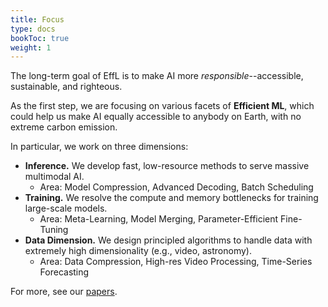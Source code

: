 ```yaml
---
title: Focus
type: docs
bookToc: true
weight: 1
---
```


The long-term goal of EffL is to make AI more *responsible*--accessible, sustainable, and righteous.

As the first step, we are focusing on various facets of **Efficient ML**, which could help us make AI equally accessible to anybody on Earth, with no extreme carbon emission.

In particular, we work on three dimensions:
- **Inference.** We develop fast, low-resource methods to serve massive multimodal AI.  
	- Area: Model Compression, Advanced Decoding, Batch Scheduling
- **Training.** We resolve the compute and memory bottlenecks for training large-scale models.  
	- Area: Meta-Learning, Model Merging, Parameter-Efficient Fine-Tuning
- **Data Dimension.** We design principled algorithms to handle data with extremely high dimensionality (e.g., video, astronomy).
	- Area: Data Compression, High-res Video Processing, Time-Series Forecasting

For more, see our [papers](/docs/research/papers).